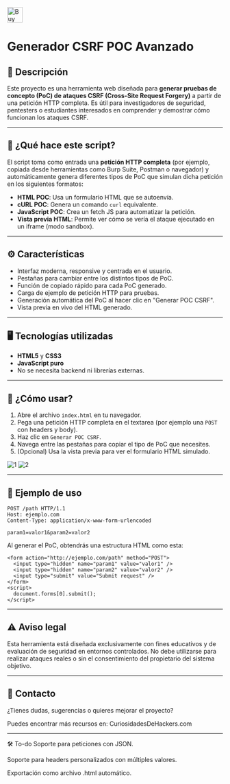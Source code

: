 <a href='https://ko-fi.com/O4O3W3IIA' target='_blank'>
  <img height='36' style='border:0px;height:36px;' src='https://storage.ko-fi.com/cdn/kofi5.png?v=6' border='0' alt='Buy Me a Coffee at ko-fi.com' />
</a>

# Generador CSRF POC Avanzado

## 📌 Descripción

Este proyecto es una herramienta web diseñada para **generar pruebas de concepto (PoC) de ataques CSRF (Cross-Site Request Forgery)** a partir de una petición HTTP completa. Es útil para investigadores de seguridad, pentesters o estudiantes interesados en comprender y demostrar cómo funcionan los ataques CSRF.

---

## 🧠 ¿Qué hace este script?

El script toma como entrada una **petición HTTP completa** (por ejemplo, copiada desde herramientas como Burp Suite, Postman o navegador) y automáticamente genera diferentes tipos de PoC que simulan dicha petición en los siguientes formatos:

- **HTML POC**: Usa un formulario HTML que se autoenvía.
- **cURL POC**: Genera un comando `curl` equivalente.
- **JavaScript POC**: Crea un fetch JS para automatizar la petición.
- **Vista previa HTML**: Permite ver cómo se vería el ataque ejecutado en un iframe (modo sandbox).

---

## ⚙️ Características

- Interfaz moderna, responsive y centrada en el usuario.
- Pestañas para cambiar entre los distintos tipos de PoC.
- Función de copiado rápido para cada PoC generado.
- Carga de ejemplo de petición HTTP para pruebas.
- Generación automática del PoC al hacer clic en "Generar POC CSRF".
- Vista previa en vivo del HTML generado.

---

## 🖥️ Tecnologías utilizadas

- **HTML5** y **CSS3**
- **JavaScript puro**
- No se necesita backend ni librerías externas.

---

## 🚀 ¿Cómo usar?

1. Abre el archivo `index.html` en tu navegador.
2. Pega una petición HTTP completa en el textarea (por ejemplo una `POST` con headers y body).
3. Haz clic en `Generar POC CSRF`.
4. Navega entre las pestañas para copiar el tipo de PoC que necesites.
5. (Opcional) Usa la vista previa para ver el formulario HTML simulado.

 ![1](https://github.com/user-attachments/assets/e2e20689-2e59-4c3b-b416-f5b4e8e19819)
  ![2](https://github.com/user-attachments/assets/a46dcfaa-0a57-4e54-b45e-953e0b3f833b)


---

## 📌 Ejemplo de uso

```http
POST /path HTTP/1.1
Host: ejemplo.com
Content-Type: application/x-www-form-urlencoded

param1=valor1&param2=valor2
```
Al generar el PoC, obtendrás una estructura HTML como esta:
```
<form action="http://ejemplo.com/path" method="POST">
  <input type="hidden" name="param1" value="valor1" />
  <input type="hidden" name="param2" value="valor2" />
  <input type="submit" value="Submit request" />
</form>
<script>
  document.forms[0].submit();
</script>
```
---

## ⚠️ Aviso legal
Esta herramienta está diseñada exclusivamente con fines educativos y de evaluación de seguridad en entornos controlados. No debe utilizarse para realizar ataques reales o sin el consentimiento del propietario del sistema objetivo.

---

## 📩 Contacto
¿Tienes dudas, sugerencias o quieres mejorar el proyecto?

Puedes encontrar más recursos en: CuriosidadesDeHackers.com

---

🛠️ To-do
 Soporte para peticiones con JSON.

 Soporte para headers personalizados con múltiples valores.

 Exportación como archivo .html automático.

